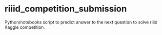 # riiid_competition_submission
Python/notebooks script to predict answer to the next question to solve riiid Kaggle competition.
